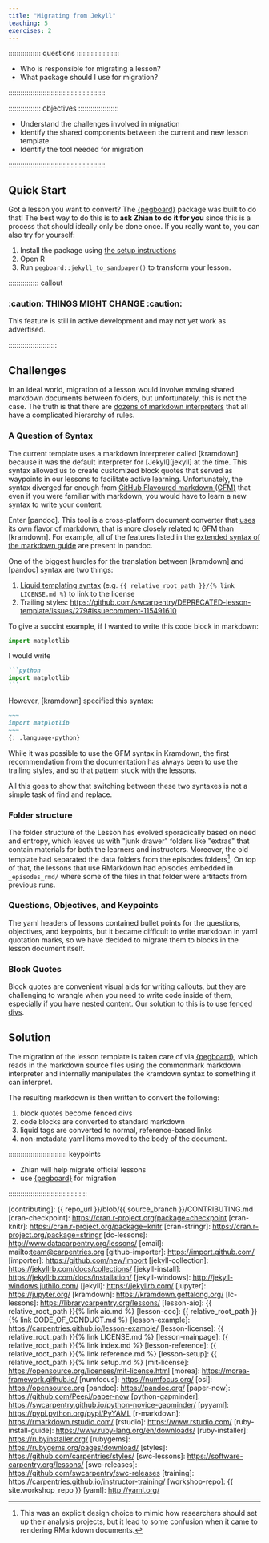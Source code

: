 ```yaml
---
title: "Migrating from Jekyll"
teaching: 5 
exercises: 2
---
```


:::::::::::::::: questions :::::::::::::::::::::

- Who is responsible for migrating a lesson?
- What package should I use for migration?

::::::::::::::::::::::::::::::::::::::::::::::::

:::::::::::::::: objectives ::::::::::::::::::::

- Understand the challenges involved in migration
- Identify the shared components between the current and new lesson template
- Identify the tool needed for migration

::::::::::::::::::::::::::::::::::::::::::::::::


## Quick Start

Got a lesson you want to convert? The [{pegboard}] package was built to do that!
The best way to do this is to **ask Zhian to do it for you** since this is a
process that should ideally only be done once. If you really want to, you can
also try for yourself:

1. Install the package using [the setup instructions](setup.html)
2. Open R
3. Run `pegboard::jekyll_to_sandpaper()` to transform your lesson.


::::::::::::::: callout

### :caution: THINGS MIGHT CHANGE :caution:

This feature is still in active development and may not yet work as advertised.

::::::::::::::::::::::::

## Challenges

In an ideal world, migration of a lesson would involve moving shared markdown
documents between folders, but unfortunately, this is not the case. The truth is
that there are [dozens of markdown
interpreters](https://github.com/markdown/markdown.github.com/wiki/Implementations)
that all have a complicated hierarchy of rules.

### A Question of Syntax

The current template uses a markdown interpreter called [kramdown] because it
was the default interpreter for [Jekyll][jekyll] at the time. This syntax 
allowed us to create customized block quotes that served as waypoints in our
lessons to facilitate active learning. Unfortunately, the syntax diverged far 
enough from [GitHub Flavoured markdown (GFM)](https://github.github.com/gfm/)
that even if you were familiar with markdown, you would have to learn a new 
syntax to write your content.

Enter [pandoc]. This tool is a cross-platform document converter that [uses its
own flavor of markdown](https://pandoc.org/MANUAL#pandocs-markdown), that is
more closely related to GFM than [kramdown]. For example, all of the features
listed in the [extended syntax of the markdown guide](https://www.markdownguide.org/extended-syntax/)
are present in pandoc.

One of the biggest hurdles for the translation between [kramdown] and [pandoc]
syntax are two things: 

1. [Liquid templating syntax](https://shopify.github.io/liquid/basics/introduction/) (e.g. `{{ relative_root_path }}/{% link LICENSE.md %}` to link to the license
2. Trailing styles: https://github.com/swcarpentry/DEPRECATED-lesson-template/issues/279#issuecomment-115491610

To give a succint example, if I wanted to write this code block in markdown:

```python
import matplotlib
```

I would write

````markdown
```python
import matplotlib
```
````

However, [kramdown] specified this syntax:

````markdown
~~~
import matplotlib
~~~
{: .language-python}
````

While it was possible to use the GFM syntax in Kramdown, the first recommendation
from the documentation has always been to use the trailing styles, and so that
pattern stuck with the lessons. 

All this goes to show that switching between these two syntaxes is not a simple
task of find and replace.

### Folder structure

The folder structure of the Lesson has evolved sporadically based on need and 
entropy, which leaves us with "junk drawer" folders like "extras" that contain
materials for both the learners and instructors. Moreover, the old template had
separated the data folders from the episodes folders[^1]. On top of that, the 
lessons that use RMarkdown had episodes embedded in `_episodes_rmd/` where some
of the files in that folder were artifacts from previous runs.

### Questions, Objectives, and Keypoints

The yaml headers of lessons contained bullet points for the questions, objectives,
and keypoints, but it became difficult to write markdown in yaml quotation marks,
so we have decided to migrate them to blocks in the lesson document itself.

### Block Quotes

Block quotes are convenient visual aids for writing callouts, but they are 
challenging to wrangle when you need to write code inside of them, especially
if you have nested content. Our solution to this is to use [fenced divs](https://zkamvar.github.io/glowing-chainsaw/05-fenced-div-challenge-blocks.html#example-1). 

## Solution

The migration of the lesson template is taken care of via [{pegboard}], which 
reads in the markdown source files using the commonmark markdown interpreter and
internally manipulates the kramdown syntax to something it can interpret.

The resulting markdown is then written to convert the following:

1. block quotes become fenced divs
2. code blocks are converted to standard markdown
3. liquid tags are converted to normal, reference-based links
4. non-metadata yaml items moved to the body of the document. 

::::::::::::::::::::::::::::: keypoints

 - Zhian will help migrate official lessons
 - use [{pegboard}] for migration

:::::::::::::::::::::::::::::::::::::::

[{pegboard}]: validator.html
[^1]: This was an explicit design choice to mimic how researchers should set up
    their analysis projects, but it lead to some confusion when it came to 
    rendering RMarkdown documents. 

<!-- Please do not delete anything below this line -->


[cc-by-human]: https://creativecommons.org/licenses/by/4.0/
[cc-by-legal]: https://creativecommons.org/licenses/by/4.0/legalcode
[ci]: http://communityin.org/
[coc-reporting]: https://docs.carpentries.org/topic_folders/policies/incident-reporting.html
[coc]: https://docs.carpentries.org/topic_folders/policies/code-of-conduct.html
[concept-maps]: https://carpentries.github.io/instructor-training/05-memory/
[contrib-covenant]: https://contributor-covenant.org/
[contributing]: {{ repo_url }}/blob/{{ source_branch }}/CONTRIBUTING.md
[cran-checkpoint]: https://cran.r-project.org/package=checkpoint
[cran-knitr]: https://cran.r-project.org/package=knitr
[cran-stringr]: https://cran.r-project.org/package=stringr
[dc-lessons]: http://www.datacarpentry.org/lessons/
[email]: mailto:team@carpentries.org
[github-importer]: https://import.github.com/
[importer]: https://github.com/new/import
[jekyll-collection]: https://jekyllrb.com/docs/collections/
[jekyll-install]: https://jekyllrb.com/docs/installation/
[jekyll-windows]: http://jekyll-windows.juthilo.com/
[jekyll]: https://jekyllrb.com/
[jupyter]: https://jupyter.org/
[kramdown]: https://kramdown.gettalong.org/
[lc-lessons]: https://librarycarpentry.org/lessons/
[lesson-aio]: {{ relative_root_path }}{% link aio.md %}
[lesson-coc]: {{ relative_root_path }}{% link CODE_OF_CONDUCT.md %}
[lesson-example]: https://carpentries.github.io/lesson-example/
[lesson-license]: {{ relative_root_path }}{% link LICENSE.md %}
[lesson-mainpage]: {{ relative_root_path }}{% link index.md %}
[lesson-reference]: {{ relative_root_path }}{% link reference.md %}
[lesson-setup]: {{ relative_root_path }}{% link setup.md %}
[mit-license]: https://opensource.org/licenses/mit-license.html
[morea]: https://morea-framework.github.io/
[numfocus]: https://numfocus.org/
[osi]: https://opensource.org
[pandoc]: https://pandoc.org/
[paper-now]: https://github.com/PeerJ/paper-now
[python-gapminder]: https://swcarpentry.github.io/python-novice-gapminder/
[pyyaml]: https://pypi.python.org/pypi/PyYAML
[r-markdown]: https://rmarkdown.rstudio.com/
[rstudio]: https://www.rstudio.com/
[ruby-install-guide]: https://www.ruby-lang.org/en/downloads/
[ruby-installer]: https://rubyinstaller.org/
[rubygems]: https://rubygems.org/pages/download/
[styles]: https://github.com/carpentries/styles/
[swc-lessons]: https://software-carpentry.org/lessons/
[swc-releases]: https://github.com/swcarpentry/swc-releases
[training]: https://carpentries.github.io/instructor-training/
[workshop-repo]: {{ site.workshop_repo }}
[yaml]: http://yaml.org/
